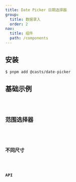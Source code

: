 ```yaml
---
title: Date Picker 日期选择器
group:
  title: 数据录入
  order: 2
nav:
  title: 组件
  path: /components
---
```


## 安装

```bash
$ pnpm add @casts/date-picker
```

## 基础示例

<code src="../examples/basic.tsx" />

## 范围选择器

<code src="../examples/range-picker.tsx" />

## 不同尺寸

<code src="../examples/different-size.tsx" />

## API

<API src="@casts/date-picker"></API>
